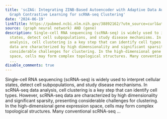 ```yaml
---
title: 'scZAG: Integrating ZINB-Based Autoencoder with Adaptive Data Augmentation
  Graph Contrastive Learning for scRNA-seq Clustering'
date: '2024-06-19'
linkTitle: https://pubmed.ncbi.nlm.nih.gov/38892162/?utm_source=curl&utm_medium=rss&utm_campaign=pubmed-2&utm_content=1x5bM_TNL8gjogAcnslpo2s2PbDe-61JVM2h9yowOYSiZ7Dkrt&fc=20220919211934&ff=20240619181634&v=2.18.0.post9+e462414
source: (graph neural network) AND (gene)
description: Single-cell RNA sequencing (scRNA-seq) is widely used to interpret cellular
  states, detect cell subpopulations, and study disease mechanisms. In scRNA-seq data
  analysis, cell clustering is a key step that can identify cell types. However, scRNA-seq
  data are characterized by high dimensionality and significant sparsity, presenting
  considerable challenges for clustering. In the high-dimensional gene expression
  space, cells may form complex topological structures. Many conventional scRNA-seq
  ...
disable_comments: true
---
```

Single-cell RNA sequencing (scRNA-seq) is widely used to interpret cellular states, detect cell subpopulations, and study disease mechanisms. In scRNA-seq data analysis, cell clustering is a key step that can identify cell types. However, scRNA-seq data are characterized by high dimensionality and significant sparsity, presenting considerable challenges for clustering. In the high-dimensional gene expression space, cells may form complex topological structures. Many conventional scRNA-seq ...